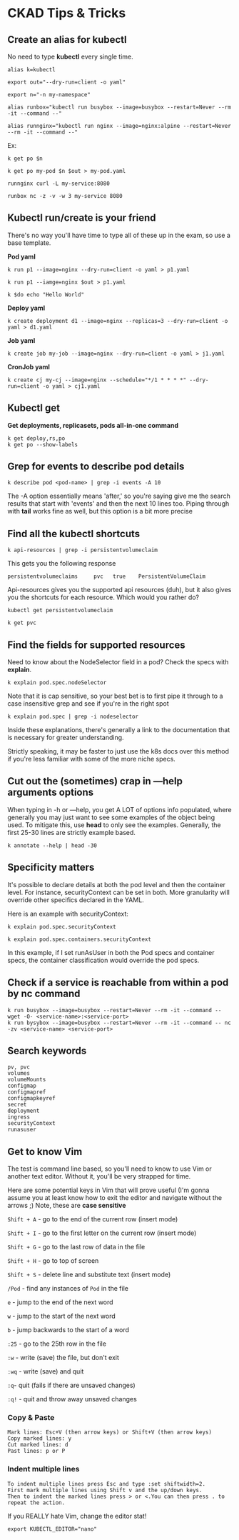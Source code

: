 # CKAD Tips & Tricks

## Create an alias for kubectl

No need to type **kubectl** every single time.

    alias k=kubectl

    export out="--dry-run=client -o yaml"
    
    export n="-n my-namespace"

    alias runbox="kubectl run busybox --image=busybox --restart=Never --rm -it --command --"

    alias runnginx="kubectl run nginx --image=nginx:alpine --restart=Never --rm -it --command --"

Ex:
    
    k get po $n

    k get po my-pod $n $out > my-pod.yaml

    runnginx curl -L my-service:8080

    runbox nc -z -v -w 3 my-service 8080

## Kubectl run/create is your friend

There's no way you'll have time to type all of these up in the exam, so use a base template.

**Pod yaml**

    k run p1 --image=nginx --dry-run=client -o yaml > p1.yaml

    k run p1 --iamge=nginx $out > p1.yaml

    k $do echo "Hello World"

**Deploy yaml**

    k create deployment d1 --image=nginx --replicas=3 --dry-run=client -o yaml > d1.yaml

**Job yaml**

    k create job my-job --image=nginx --dry-run=client -o yaml > j1.yaml

**CronJob yaml**

    k create cj my-cj --image=nginx --schedule="*/1 * * * *" --dry-run=client -o yaml > cj1.yaml

## Kubectl get
**Get deployments, replicasets, pods all-in-one command**

    k get deploy,rs,po
    k get po --show-labels



## Grep for events to describe pod details

    k describe pod <pod-name> | grep -i events -A 10

The -A option essentially means 'after,' so you're saying give me the search results that start with 'events' and then the next 10 lines too. Piping through with **tail** works fine as well, but this option is a bit more precise

## Find all the kubectl shortcuts

    k api-resources | grep -i persistentvolumeclaim

This gets you the following response

    persistentvolumeclaims     pvc   true    PersistentVolumeClaim

Api-resources gives you the supported api resources (duh), but it also gives you the shortcuts for each resource. Which would you rather do?

    kubectl get persistentvolumeclaim

    k get pvc

## Find the fields for supported resources

Need to know about the NodeSelector field in a pod? Check the specs with **explain**. 

    k explain pod.spec.nodeSelector

Note that it is cap sensitive, so your best bet is to first pipe it through to a case insensitive grep and see if you're in the right spot

    k explain pod.spec | grep -i nodeselector

Inside these explanations, there's generally a link to the documentation that is necessary for greater understanding.

Strictly speaking, it may be faster to just use the k8s docs over this method if you're less familiar with some of the more niche specs.

## Cut out the (sometimes) crap in —help arguments options

When typing in -h or —help, you get A LOT of options info populated, where generally you may just want to see some examples of the object being used. To mitigate this, use **head** to only see the examples. Generally, the first 25-30 lines are strictly example based.

    k annotate --help | head -30

## Specificity matters

It's possible to declare details at both the pod level and then the container level. For instance, securityContext can be set in both. More granularity will override other specifics declared in the YAML.

Here is an example with securityContext:

    k explain pod.spec.securityContext

    k explain pod.spec.containers.securityContext

In this example, if I set runAsUser in both the Pod specs and container specs, the container classification would override the pod specs. 


## Check if a service is reachable from within a pod by nc command
    k run busybox --image=busybox --restart=Never --rm -it --command -- wget -O- <service-name>:<service-port>
    k run bysybox --image=busybox --restart=Never --rm -it --command -- nc -zv <service-name> <service-port>

## Search keywords
    pv, pvc
    volumes
    volumeMounts
    configmap
    configmapref
    configmapkeyref
    secret
    deployment
    ingress
    securityContext
    runasuser

## Get to know Vim

The test is command line based, so you'll need to know to use Vim or another text editor. Without it, you'll be very strapped for time.

Here are some potential keys in Vim that will prove useful (I'm gonna assume you at least know how to exit the editor and navigate without the arrows ;) Note, these are **case sensitive**

`Shift + A` - go to the end of the current row (insert mode)

`Shift + I` - go to the first letter on the current row (insert mode)

`Shift + G` - go to the last row of data in the file

`Shift + H` - go to top of screen

`Shift + S` - delete line and substitute text (insert mode)

`/Pod` - find any instances of `Pod` in the file

`e` - jump to the end of the next word

`w` - jump to the start of the next word

`b` - jump backwards to the start of a word



`:25` - go to the 25th row in the file


`:w` - write (save) the file, but don't exit

`:wq` - write (save) and quit

`:q`- quit (fails if there are unsaved changes)

`:q!`  - quit and throw away unsaved changes

### Copy & Paste
    Mark lines: Esc+V (then arrow keys) or Shift+V (then arrow keys)
    Copy marked lines: y
    Cut marked lines: d
    Past lines: p or P

### Indent multiple lines
    To indent multiple lines press Esc and type :set shiftwidth=2. 
    First mark multiple lines using Shift v and the up/down keys. 
    Then to indent the marked lines press > or <.You can then press . to repeat the action.    

If you REALLY hate Vim, change the editor stat!

```
export KUBECTL_EDITOR="nano"

```


